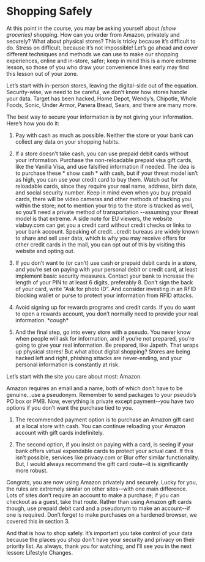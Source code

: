 # Shopping Safely

At this point in the course, you may be asking yourself about *(show groceries)*
shopping. How can you order from Amazon, privately and securely? What about
physical stores? This is tricky because it’s difficult to do. Stress on difficult,
because it’s not impossible! Let’s go ahead and cover different techniques and
methods we can use to make our shopping experiences, online and in-store,
safer; keep in mind this is a more extreme lesson, so those of you who draw your
convenience lines early may find this lesson out of your zone.

Let’s start with in-person stores, leaving the digital-side out of the equation.
Security-wise, we need to be careful, we don’t know how stores handle your data.
Target has been hacked, Home Depot, Wendy’s, Chipotle, Whole Foods, Sonic,
Under Armor, Panera Bread, Sears, and there are many more.

The best way to secure your information is by not giving your information. Here’s
how you do it:

1) Pay with cash as much as possible. Neither the store or your bank can
collect any data on your shopping habits.

2) If a store doesn’t take cash, you can use prepaid debit cards without your
information. Purchase the non-reloadable prepaid visa gift cards, like the
Vanilla Visa, and use falsified information if needed. The idea is to
purchase these \* show cash \* with cash, but if your threat model isn’t as
high, you can use your credit card to buy them. Watch out for reloadable
cards, since they require your real name, address, birth date, and social
security number. Keep in mind even when you buy prepaid cards, there will
be video cameras and other methods of tracking you within the store; not
to mention your trip to the store is tracked as well, so you’ll need a private
method of transportation --assuming your threat model is that extreme. A
side note for EU viewers, the website viabuy.com can get you a credit card
without credit checks or links to your bank account. Speaking of
credit...credit bureaus are widely known to share and sell user data, which
is why you may receive offers for other credit cards in the mail, you can opt
out of this by visiting this website and opting out.

3) If you don’t want to (or can’t) use cash or prepaid debit cards in a store,
and you’re set on paying with your personal debit or credit card, at least
implement basic security measures. Contact your bank to increase the
length of your PIN to at least 6 digits, preferably 8. Don’t sign the back of
your card, write “Ask for photo ID”. And consider investing in an RFID
blocking wallet or purse to protect your information from RFID attacks.

4) Avoid signing up for rewards programs and credit cards. If you do want to
open a rewards account, you don’t normally need to provide your real
information. \*cough\*

5) And the final step, go into every store with a pseudo. You never know when
people will ask for information, and if you’re not prepared, you’re going to
give your real information. Be prepared, like Japeth.
That wraps up physical stores! But what about digital shopping? Stores are being
hacked left and right, phishing attacks are never-ending, and your personal
information is constantly at risk. 

Let’s start with the site you care about most:
Amazon.

Amazon requires an email and a name, both of which don’t have to be
genuine...use a pseudonym. Remember to send packages to your pseudo’s PO
box or PMB. Now, everything is private except payment--you have two options if
you don’t want the purchase tied to you.

1) The recommended payment option is to purchase an Amazon gift card at
a local store with cash. You can continue reloading your Amazon account
with gift cards indefinitely.

2) The second option, if you insist on paying with a card, is seeing if your
bank offers virtual expendable cards to protect your actual card. If this
isn’t possible, services like privacy.com or Blur offer similar functionality.
But, I would always recommend the gift card route--it is significantly more
robust.

Congrats, you are now using Amazon privately and securely. Lucky for you, the
rules are extremely similar on other sites--with one main difference. Lots of sites
don’t require an account to make a purchase; if you can checkout as a guest,
take that route. Rather than using Amazon gift cards though, use prepaid debit
card and a pseudonym to make an account--if one is required. Don’t forget to
make purchases on a hardened browser, we covered this in section 3.

And that is how to shop safely. It’s important you take control of your data
because the places you shop don’t have your security and privacy on their
priority list. As always, thank you for watching, and I’ll see you in the next lesson:
Lifestyle Changes.
